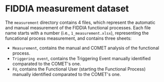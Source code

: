 # FIDDIA measurement dataset
The `measurement` directory contains 4 files, which represent the automatic and manual measurement of the FIDDIA functional processes.
Each file name starts with a number (i.e., `1_measurement.xlsx`), representing the funcational process measurement, and contains three sheets:
- `Measurement`, contains the manual and COMET analysis of the functional process.
- `Triggering event`, contains the Triggering Event manually identified comparated to the COMET's one.
- `FU`, contains the Functional User (starting the Functional Process) manually identified comparated to the COMET's one.

